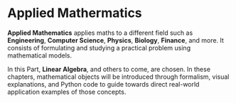 # Applied Mathermatics

**Applied Mathematics** applies maths to a different field such as **Engineering**, **Computer Science**, **Physics**, **Biology**, **Finance**, and more. It consists of formulating and studying a practical problem using mathematical models.

In this Part, **Linear Algebra**, and others to come, are chosen. In these chapters, mathematical objects will be introduced through formalism, visual explanations, and Python code to guide towards direct real-world application examples of those concepts.